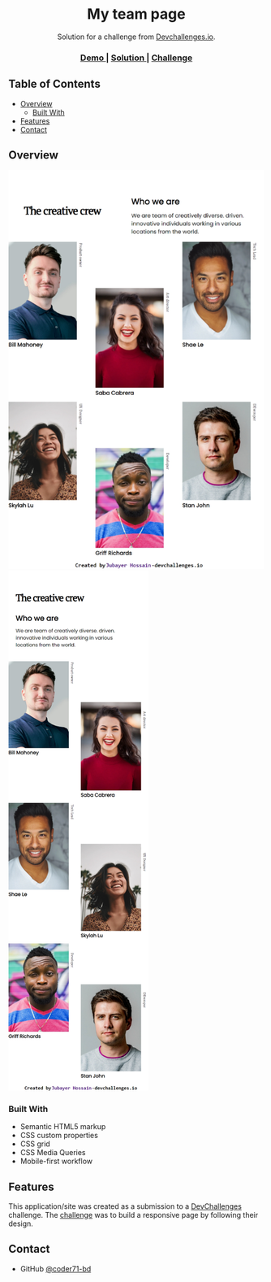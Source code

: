 
<h1 align="center">My team page</h1>

<div align="center">
   Solution for a challenge from  <a href="http://devchallenges.io" target="_blank">Devchallenges.io</a>.
</div>

<div align="center">
  <h3>
    <a href="https://myteampages.netlify.app/">
      Demo
    </a>
    <span> | </span>
    <a href="https://github.com/coder71-bd/my-team-page">
      Solution
    </a>
    <span> | </span>
    <a href="https://devchallenges.io/challenges/hhmesazsqgKXrTkYkt0U">
      Challenge
    </a>
  </h3>
</div>

<!-- TABLE OF CONTENTS -->

## Table of Contents

- [Overview](#overview)
  - [Built With](#built-with)
- [Features](#features)
- [Contact](#contact)

## Overview

![](./screenshot-desktop.png)
![](./screenshot-mobile.png)


### Built With

- Semantic HTML5 markup
- CSS custom properties
- CSS grid
- CSS Media Queries
- Mobile-first workflow

## Features

This application/site was created as a submission to a [DevChallenges](https://devchallenges.io/challenges) challenge. The [challenge](https://devchallenges.io/challenges/hhmesazsqgKXrTkYkt0U) was to build a responsive page by following their design.



## Contact
- GitHub [@coder71-bd](https://github.com/coder71-bd)
